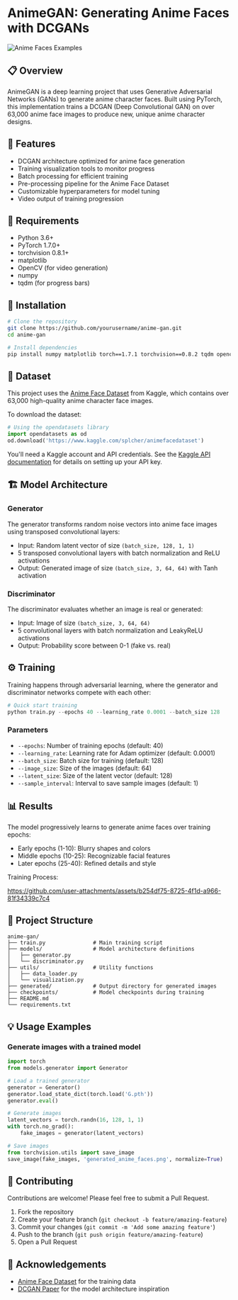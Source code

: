 # AnimeGAN: Generating Anime Faces with DCGANs

![Anime Faces Examples](https://example.com/anime_gan_examples.png)

## 📋 Overview

AnimeGAN is a deep learning project that uses Generative Adversarial Networks (GANs) to generate anime character faces. Built using PyTorch, this implementation trains a DCGAN (Deep Convolutional GAN) on over 63,000 anime face images to produce new, unique anime character designs.

## 🌟 Features

- DCGAN architecture optimized for anime face generation
- Training visualization tools to monitor progress
- Batch processing for efficient training
- Pre-processing pipeline for the Anime Face Dataset
- Customizable hyperparameters for model tuning
- Video output of training progression

## 🔧 Requirements

- Python 3.6+
- PyTorch 1.7.0+
- torchvision 0.8.1+
- matplotlib
- OpenCV (for video generation)
- numpy
- tqdm (for progress bars)

## 🚀 Installation

```bash
# Clone the repository
git clone https://github.com/yourusername/anime-gan.git
cd anime-gan

# Install dependencies
pip install numpy matplotlib torch==1.7.1 torchvision==0.8.2 tqdm opencv-python
```

## 💾 Dataset

This project uses the [Anime Face Dataset](https://www.kaggle.com/splcher/animefacedataset) from Kaggle, which contains over 63,000 high-quality anime character face images.

To download the dataset:

```python
# Using the opendatasets library
import opendatasets as od
od.download('https://www.kaggle.com/splcher/animefacedataset')
```

You'll need a Kaggle account and API credentials. See the [Kaggle API documentation](https://github.com/Kaggle/kaggle-api) for details on setting up your API key.

## 🏗️ Model Architecture

### Generator

The generator transforms random noise vectors into anime face images using transposed convolutional layers:

- Input: Random latent vector of size `(batch_size, 128, 1, 1)`
- 5 transposed convolutional layers with batch normalization and ReLU activations
- Output: Generated image of size `(batch_size, 3, 64, 64)` with Tanh activation

### Discriminator

The discriminator evaluates whether an image is real or generated:

- Input: Image of size `(batch_size, 3, 64, 64)`
- 5 convolutional layers with batch normalization and LeakyReLU activations
- Output: Probability score between 0-1 (fake vs. real)

## ⚙️ Training

Training happens through adversarial learning, where the generator and discriminator networks compete with each other:

```python
# Quick start training
python train.py --epochs 40 --learning_rate 0.0001 --batch_size 128
```

### Parameters

- `--epochs`: Number of training epochs (default: 40)
- `--learning_rate`: Learning rate for Adam optimizer (default: 0.0001)
- `--batch_size`: Batch size for training (default: 128)
- `--image_size`: Size of the images (default: 64)
- `--latent_size`: Size of the latent vector (default: 128)
- `--sample_interval`: Interval to save sample images (default: 1)

## 📊 Results

The model progressively learns to generate anime faces over training epochs:

- Early epochs (1-10): Blurry shapes and colors
- Middle epochs (10-25): Recognizable facial features
- Later epochs (25-40): Refined details and style

Training Process:

https://github.com/user-attachments/assets/b254df75-8725-4f1d-a966-81f34339c7c4

## 📁 Project Structure

```
anime-gan/
├── train.py               # Main training script
├── models/                # Model architecture definitions
│   ├── generator.py
│   └── discriminator.py
├── utils/                 # Utility functions
│   ├── data_loader.py
│   └── visualization.py
├── generated/             # Output directory for generated images
├── checkpoints/           # Model checkpoints during training
├── README.md
└── requirements.txt
```

## 💡 Usage Examples

### Generate images with a trained model

```python
import torch
from models.generator import Generator

# Load a trained generator
generator = Generator()
generator.load_state_dict(torch.load('G.pth'))
generator.eval()

# Generate images
latent_vectors = torch.randn(16, 128, 1, 1)
with torch.no_grad():
    fake_images = generator(latent_vectors)

# Save images
from torchvision.utils import save_image
save_image(fake_images, 'generated_anime_faces.png', normalize=True)
```

## 🤝 Contributing

Contributions are welcome! Please feel free to submit a Pull Request.

1. Fork the repository
2. Create your feature branch (`git checkout -b feature/amazing-feature`)
3. Commit your changes (`git commit -m 'Add some amazing feature'`)
4. Push to the branch (`git push origin feature/amazing-feature`)
5. Open a Pull Request

## 🙏 Acknowledgements

- [Anime Face Dataset](https://www.kaggle.com/splcher/animefacedataset) for the training data
- [DCGAN Paper](https://arxiv.org/abs/1511.06434) for the model architecture inspiration
